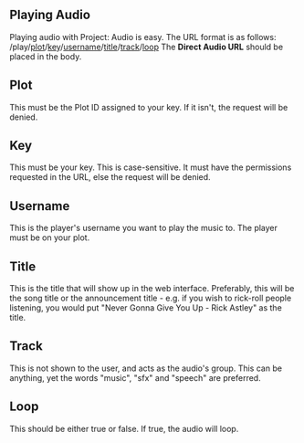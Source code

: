 ## Playing Audio
Playing audio with Project: Audio is easy. The URL format is as follows:
/play/[plot](#plot)/[key](#key)/[username](#username)/[title](#title)/[track](#track)/[loop](#loop)
The **Direct Audio URL** should be placed in the body.

## Plot

This must be the Plot ID assigned to your key. If it isn't, the request will be denied.

## Key

This must be your key. This is case-sensitive. It must have the permissions requested in the URL, else the request will be denied.

## Username

This is the player's username you want to play the music to. The player must be on your plot.

## Title

This is the title that will show up in the web interface. Preferably, this will be the song title or the announcement title - e.g. if you wish to rick-roll people listening, you would put "Never Gonna Give You Up - Rick Astley" as the title.

## Track

This is not shown to the user, and acts as the audio's group. This can be anything, yet the words "music", "sfx" and "speech" are preferred.

## Loop

This should be either true or false. If true, the audio will loop.

